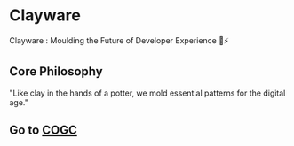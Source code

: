 # Clayware

Clayware : Moulding the Future of Developer Experience 🏺⚡
## Core Philosophy
"Like clay in the hands of a potter, we mold essential patterns for the digital age."

## Go to [COGC](https://claywares.github.io/cogc-site/)
